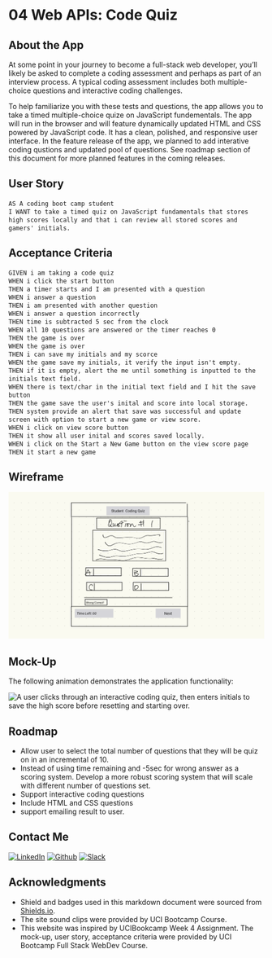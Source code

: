 # 04 Web APIs: Code Quiz

## About the App

At some point in your journey to become a full-stack web developer, you’ll likely be asked to complete a coding assessment and perhaps as part of an interview process. A typical coding assessment includes both multiple-choice questions and interactive coding challenges.

To help familiarize you with these tests and questions, the app allows you to take a timed multiple-choice quize on JavaScript fundementals. The app will run in the browser and will feature dynamically updated HTML and CSS powered by JavaScript code. It has a clean, polished, and responsive user interface. In the feature release of the app, we planned to add interative coding qustions and updated pool of questions. See roadmap section of this document for more planned features in the coming releases. 

## User Story


    AS A coding boot camp student
    I WANT to take a timed quiz on JavaScript fundamentals that stores high scores locally and that i can review all stored scores and gamers' initials.
   
## Acceptance Criteria

    GIVEN i am taking a code quiz
    WHEN i click the start button
    THEN a timer starts and I am presented with a question
    WHEN i answer a question
    THEN i am presented with another question
    WHEN i answer a question incorrectly
    THEN time is subtracted 5 sec from the clock
    WHEN all 10 questions are answered or the timer reaches 0
    THEN the game is over
    WHEN the game is over
    THEN i can save my initials and my scorce
    WHEN the game save my initials, it verify the input isn't empty.
    THEN if it is empty, alert the me until something is inputted to the initials text field. 
    WHEN there is text/char in the initial text field and I hit the save button
    THEN the game save the user's inital and score into local storage. 
    THEN system provide an alert that save was successful and update screen with option to start a new game or view score.
    WHEN i click on view score button
    THEN it show all user inital and scores saved locally.
    WHEN i click on the Start a New Game button on the view score page
    THEN it start a new game

## Wireframe

![wireframe picture.](./assets/images/WireframeP1.png)

## Mock-Up

The following animation demonstrates the application functionality:

![A user clicks through an interactive coding quiz, then enters initials to save the high score before resetting and starting over.](./assets/images/demo.gif)

## Roadmap

- Allow user to select the total number of questions that they will be quiz on in an incremental of 10.
- Instead of using time remaining and -5sec for wrong answer as a scoring system. Develop a more robust scoring system that will scale with different number of questions set.
- Support interactive coding questions
- Include HTML and CSS questions
- support emailing result to user.


## Contact Me

[![LinkedIn][linkedin-shield]](https://www.linkedin.com/in/jen-h-202a1723/)
[![Github][Github-shield]](https://github.com/jenho-webdev/Personal-Portfolio)
[![Slack][slack-shield]](https://jenworkspace-as73396.slack.com/archives/C052QLTJQHG)

## Acknowledgments

- Shield and badges used in this markdown document were sourced from [Shields.io](https://shields.io/).
- The site sound clips were provided by UCI Bootcamp Course.
- This website was inspired by UCIBookcamp Week 4 Assignment. The mock-up, user story, acceptance criteria were provided by UCI Bootcamp Full Stack WebDev Course.

<!-- MARKDOWN LINKS & IMAGES -->

[linkedin-shield]: https://img.shields.io/badge/-LinkedIn-black.svg?style=for-the-badge&logo=linkedin&colorB=555
[Github-shield]:https://img.shields.io/badge/GitHub-100000?style=for-the-badge&logo=github&logoColor=white
[slack-shield]:https://img.shields.io/badge/Slack-4A154B?style=for-the-badge&logo=slack&logoColor=white
 